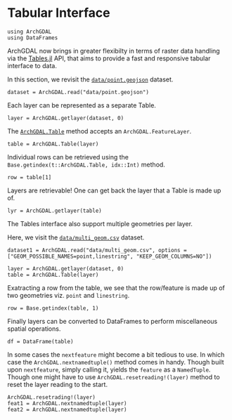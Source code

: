 # Tabular Interface

```@setup tables
using ArchGDAL
using DataFrames
```

ArchGDAL now brings in greater flexibilty in terms of raster data handling via the
[Tables.jl](https://github.com/JuliaData/Tables.jl) API, that aims to provide a fast and
responsive tabular interface to data.

In this section, we revisit the
[`data/point.geojson`](https://github.com/yeesian/ArchGDALDatasets/blob/307f8f0e584a39a050c042849004e6a2bd674f99/data/point.geojson)
dataset.

```@example tables
dataset = ArchGDAL.read("data/point.geojson")
```

Each layer can be represented as a separate Table.

```@example tables
layer = ArchGDAL.getlayer(dataset, 0)
```

The [`ArchGDAL.Table`](@ref) method accepts an `ArchGDAL.FeatureLayer`.
```@example tables
table = ArchGDAL.Table(layer)
```

Individual rows can be retrieved using the `Base.getindex(t::ArchGDAL.Table, idx::Int)` method.

```@example tables
row = table[1]
```

Layers are retrievable!
One can get back the layer that a Table is made up of.
```@example tables
lyr = ArchGDAL.getlayer(table)
```

The Tables interface also support multiple geometries per layer.

Here, we visit the
[`data/multi_geom.csv`](https://github.com/yeesian/ArchGDALDatasets/blob/master/data/multi_geom.csv)
dataset.

```@example tables
dataset1 = ArchGDAL.read("data/multi_geom.csv", options = ["GEOM_POSSIBLE_NAMES=point,linestring", "KEEP_GEOM_COLUMNS=NO"])

layer = ArchGDAL.getlayer(dataset, 0)
table = ArchGDAL.Table(layer)
```

Exatracting a row from the table, we see that the row/feature is made up of two geometries
viz. `point` and `linestring`.
```@example tables
row = Base.getindex(table, 1)
```

Finally layers can be converted to DataFrames to perform miscellaneous spatial operations.
```@example tables
df = DataFrame(table)
```
In some cases the `nextfeature` might become a bit tedious to use. In which case the `ArchGDAL.nextnamedtuple()` method comes in handy. Though built upon `nextfeature`, simply calling it, yields the `feature` as a `NamedTuple`. Though one might have to use `ArchGDAL.resetreading!(layer)` method to reset the layer reading to the start.

```@example tables
ArchGDAL.resetrading!(layer)
feat1 = ArchGDAL.nextnamedtuple(layer)
feat2 = ArchGDAL.nextnamedtuple(layer)
```
